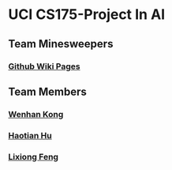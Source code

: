 # UCI CS175-Project In AI
## Team Minesweepers
### [Github Wiki Pages](https://wenhankong.github.io/Minesweepers/)
## Team Members
### [Wenhan Kong](wenhank@uci.edu)
### [Haotian Hu](haotiah1@uci.edu)
### [Lixiong Feng](lxiongf@uci.edu)
